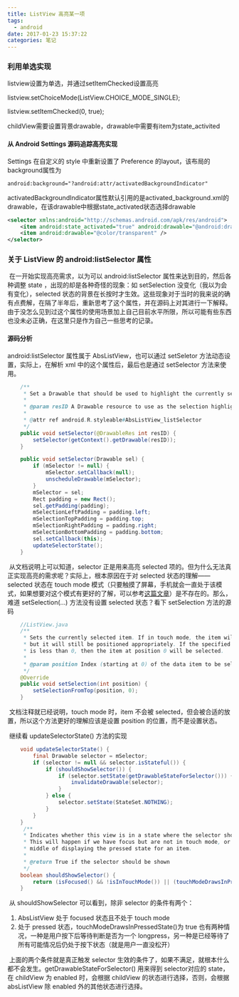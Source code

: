```yaml
---
title: ListView 高亮某一项
tags:
  - android
date: 2017-01-23 15:37:22
categories: 笔记
---
```


### 利用单选实现

listview设置为单选，并通过setItemChecked设置高亮

listview.setChoiceMode(ListView.CHOICE_MODE_SINGLE);

listview.setItemChecked(0, true);

childView需要设置背景drawable，drawable中需要有item为state_activited



#### 从 Android Settings 源码追踪高亮实现

Settings 在自定义的 style 中重新设置了 Preference 的layout，该布局的background属性为

`android:background="?android:attr/activatedBackgroundIndicator"`

activatedBackgroundIndicator属性默认引用的是activated_background.xml的drawable，在该drawable中根据state_activated状态选择drawable

```xml
<selector xmlns:android="http://schemas.android.com/apk/res/android">
    <item android:state_activated="true" android:drawable="@android:drawable/list_selector_background_selected" />
    <item android:drawable="@color/transparent" />
</selector>

```



### 关于 ListView 的 android:listSelector 属性

​	在一开始实现高亮需求，以为可以 android:listSelector 属性来达到目的，然后各种调整 state ，出现的却是各种奇怪的现象：如 setSelection 没变化（我以为会有变化），selected 状态的背景在长按时才生效。这些现象对于当时的我来说的确有点费解，在隔了半年后，重新思考了这个属性，并在源码上对其进行一下解释。由于没怎么见到过这个属性的使用场景加上自己目前水平所限，所以可能有些东西也没未必正确，在这里只是作为自己一些思考的记录。

#### 源码分析

android:listSelector 属性属于 AbsListView，也可以通过 setSeletor 方法动态设置，实际上，在解析 xml 中的这个属性后，最后也是通过 setSelector 方法来使用。

```java
	/**
     * Set a Drawable that should be used to highlight the currently selected item.
     *
     * @param resID A Drawable resource to use as the selection highlight.
     *
     * @attr ref android.R.styleable#AbsListView_listSelector
     */
    public void setSelector(@DrawableRes int resID) {
        setSelector(getContext().getDrawable(resID));
    }

    public void setSelector(Drawable sel) {
        if (mSelector != null) {
            mSelector.setCallback(null);
            unscheduleDrawable(mSelector);
        }
        mSelector = sel;
        Rect padding = new Rect();
        sel.getPadding(padding);
        mSelectionLeftPadding = padding.left;
        mSelectionTopPadding = padding.top;
        mSelectionRightPadding = padding.right;
        mSelectionBottomPadding = padding.bottom;
        sel.setCallback(this);
        updateSelectorState();
    }
```

​	从文档说明上可以知道，selector 正是用来高亮 selected 项的。但为什么无法真正实现高亮的需求呢？实际上，根本原因在于对 selected 状态的理解—— selected 状态在 touch mode 模式（只要触摸了屏幕，手机就会一直处于该模式，如果想要对这个模式有更好的了解，可以参考[这篇文章](https://android-developers.googleblog.com/2008/12/touch-mode.html)）是不存在的。那么，难道 setSelection(…) 方法没有设置 selected 状态？看下 setSelection 方法的源码

```java
	//ListView.java
	/**
     * Sets the currently selected item. If in touch mode, the item will not be selected
     * but it will still be positioned appropriately. If the specified selection position
     * is less than 0, then the item at position 0 will be selected.
     *
     * @param position Index (starting at 0) of the data item to be selected.
     */
    @Override
    public void setSelection(int position) {
        setSelectionFromTop(position, 0);
    }
```

​	文档注释就已经说明，touch mode 时，item 不会被 selected，但会被合适的放置，所以这个方法更好的理解应该是设置 position 的位置，而不是设置状态。

​	继续看 updateSelectorState() 方法的实现

```java
    void updateSelectorState() {
        final Drawable selector = mSelector;
        if (selector != null && selector.isStateful()) {
            if (shouldShowSelector()) {
                if (selector.setState(getDrawableStateForSelector())) {
                    invalidateDrawable(selector);
                }
            } else {
                selector.setState(StateSet.NOTHING);
            }
        }
    }
	 /**
     * Indicates whether this view is in a state where the selector should be drawn. 
     * This will happen if we have focus but are not in touch mode, or we are in the 	   
     * middle of displaying the pressed state for an item.
     *
     * @return True if the selector should be shown
     */
    boolean shouldShowSelector() {
        return (isFocused() && !isInTouchMode()) || (touchModeDrawsInPressedState() && isPressed());
    }
```

​	从 shouldShowSelector 可以看到，除非 selector 的条件有两个：

1. AbsListView 处于 focused 状态且不处于 touch mode
2. 处于 pressed 状态，touchModeDrawsInPressedState()为 true 也有两种情况，一种是用户按下后等待判断是否为一个 longpress，另一种是已经等待了所有可能情况后仍处于按下状态（就是用户一直没松开）



​	上面的两个条件就是真正触发 selector 生效的条件了，如果不满足，就根本什么都不会发生。getDrawableStateForSelector() 用来得到 selector对应的 state，在 childView 为 enabled 时，会根据 childView 的状态进行选择，否则，会根据 absListView 除 enabled 外的其他状态进行选择。



